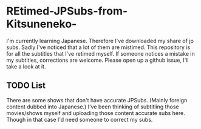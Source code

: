 # REtimed-JPSubs-from-Kitsuneneko-
I'm currently learning Japanese. Therefore I've downloaded my share of jp subs. Sadly I've noticed that a lot of them are mistimed. This repository is for all the subtitles that I've retimed myself. If someone notices a mistake in my subtitles, corrections are welcome. Please open up a github issue, I'll take a look at it.

## TODO List
There are some shows that don't have accurate JPSubs. (Mainly foreign content dubbed into Japanese.) I've been thinking of subtitling those movies/shows myself and uploading those content accurate subs here. Though in that case I'd need someone to correct my subs.
